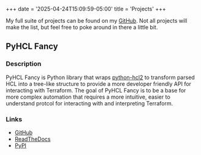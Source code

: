 +++
date = '2025-04-24T15:09:59-05:00'
title = 'Projects'
+++

My full suite of projects can be found on my [GitHub](https://github.com/ianms17). Not all projects will make the list, but feel free to poke around in there a little bit.

## PyHCL Fancy
### Description
PyHCL Fancy is Python library that wraps [python-hcl2](https://pypi.org/project/python-hcl2/) to transform parsed HCL into a tree-like structure to provide a more developer friendly API for interacting with Terraform. The goal of PyHCL Fancy is to be a base for more complex automation that requires a more intuitive, easier to understand protcol for interacting with and interpreting Terraform.

### Links
* [GitHub](https://github.com/ianms17/pyhcl-fancy)
* [ReadTheDocs](https://pyhcl-fancy.readthedocs.io/en/latest/)
* [PyPI](https://pypi.org/project/pyhcl-fancy/)
